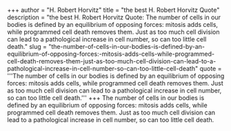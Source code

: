 +++
author = "H. Robert Horvitz"
title = "the best H. Robert Horvitz Quote"
description = "the best H. Robert Horvitz Quote: The number of cells in our bodies is defined by an equilibrium of opposing forces: mitosis adds cells, while programmed cell death removes them. Just as too much cell division can lead to a pathological increase in cell number, so can too little cell death."
slug = "the-number-of-cells-in-our-bodies-is-defined-by-an-equilibrium-of-opposing-forces:-mitosis-adds-cells-while-programmed-cell-death-removes-them-just-as-too-much-cell-division-can-lead-to-a-pathological-increase-in-cell-number-so-can-too-little-cell-death"
quote = '''The number of cells in our bodies is defined by an equilibrium of opposing forces: mitosis adds cells, while programmed cell death removes them. Just as too much cell division can lead to a pathological increase in cell number, so can too little cell death.'''
+++
The number of cells in our bodies is defined by an equilibrium of opposing forces: mitosis adds cells, while programmed cell death removes them. Just as too much cell division can lead to a pathological increase in cell number, so can too little cell death.
